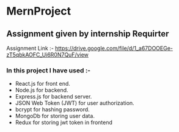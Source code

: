 # MernProject
## Assignment given by internship Requirter 
Assignment Link :- https://drive.google.com/file/d/1_a67DOOEGe-zT5qbkAOFC_Ui6R0N7QuF/view
 ### In this project I have used :-
 - React.js for front end.
 - Node.js for backend.
 - Express.js for backend server.
 - JSON Web Token (JWT) for user authorization.
 - bcrypt for hashing password.
 - MongoDb for storing user data.
 - Redux for storing jwt token in frontend
